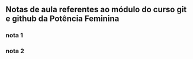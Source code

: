 ## Notas de aula referentes ao módulo do curso git e github da Potência Feminina

### nota 1

### nota 2
